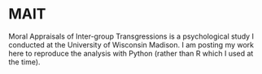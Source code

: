 # MAIT
Moral Appraisals of Inter-group Transgressions is a psychological study I conducted at the University of Wisconsin Madison. I am posting my work here to reproduce the analysis with Python (rather than R which I used at the time).
